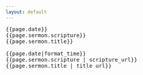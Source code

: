```yaml
---
layout: default
---
```

<pre>
{{page.date}}
{{page.sermon.scripture}}
{{page.sermon.title}}

{{page.date|format_time}}
{{page.sermon.scripture | scripture_url}}
{{page.sermon.title | title_url}}
</pre>
